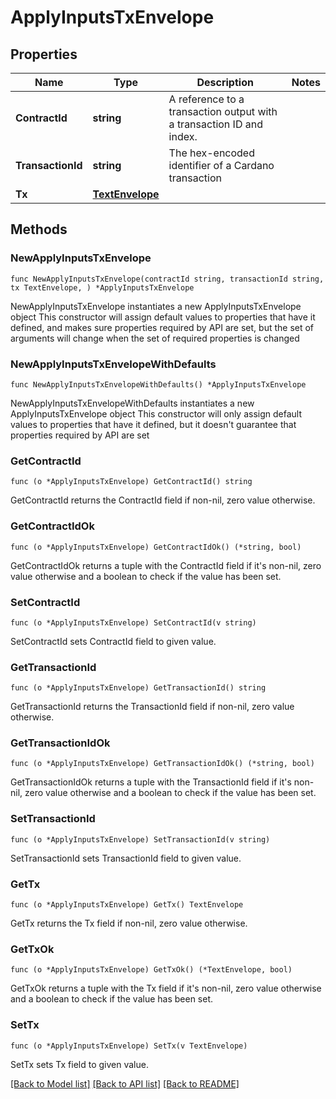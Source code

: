 # ApplyInputsTxEnvelope

## Properties

Name | Type | Description | Notes
------------ | ------------- | ------------- | -------------
**ContractId** | **string** | A reference to a transaction output with a transaction ID and index. | 
**TransactionId** | **string** | The hex-encoded identifier of a Cardano transaction | 
**Tx** | [**TextEnvelope**](TextEnvelope.md) |  | 

## Methods

### NewApplyInputsTxEnvelope

`func NewApplyInputsTxEnvelope(contractId string, transactionId string, tx TextEnvelope, ) *ApplyInputsTxEnvelope`

NewApplyInputsTxEnvelope instantiates a new ApplyInputsTxEnvelope object
This constructor will assign default values to properties that have it defined,
and makes sure properties required by API are set, but the set of arguments
will change when the set of required properties is changed

### NewApplyInputsTxEnvelopeWithDefaults

`func NewApplyInputsTxEnvelopeWithDefaults() *ApplyInputsTxEnvelope`

NewApplyInputsTxEnvelopeWithDefaults instantiates a new ApplyInputsTxEnvelope object
This constructor will only assign default values to properties that have it defined,
but it doesn't guarantee that properties required by API are set

### GetContractId

`func (o *ApplyInputsTxEnvelope) GetContractId() string`

GetContractId returns the ContractId field if non-nil, zero value otherwise.

### GetContractIdOk

`func (o *ApplyInputsTxEnvelope) GetContractIdOk() (*string, bool)`

GetContractIdOk returns a tuple with the ContractId field if it's non-nil, zero value otherwise
and a boolean to check if the value has been set.

### SetContractId

`func (o *ApplyInputsTxEnvelope) SetContractId(v string)`

SetContractId sets ContractId field to given value.


### GetTransactionId

`func (o *ApplyInputsTxEnvelope) GetTransactionId() string`

GetTransactionId returns the TransactionId field if non-nil, zero value otherwise.

### GetTransactionIdOk

`func (o *ApplyInputsTxEnvelope) GetTransactionIdOk() (*string, bool)`

GetTransactionIdOk returns a tuple with the TransactionId field if it's non-nil, zero value otherwise
and a boolean to check if the value has been set.

### SetTransactionId

`func (o *ApplyInputsTxEnvelope) SetTransactionId(v string)`

SetTransactionId sets TransactionId field to given value.


### GetTx

`func (o *ApplyInputsTxEnvelope) GetTx() TextEnvelope`

GetTx returns the Tx field if non-nil, zero value otherwise.

### GetTxOk

`func (o *ApplyInputsTxEnvelope) GetTxOk() (*TextEnvelope, bool)`

GetTxOk returns a tuple with the Tx field if it's non-nil, zero value otherwise
and a boolean to check if the value has been set.

### SetTx

`func (o *ApplyInputsTxEnvelope) SetTx(v TextEnvelope)`

SetTx sets Tx field to given value.



[[Back to Model list]](../README.md#documentation-for-models) [[Back to API list]](../README.md#documentation-for-api-endpoints) [[Back to README]](../README.md)


